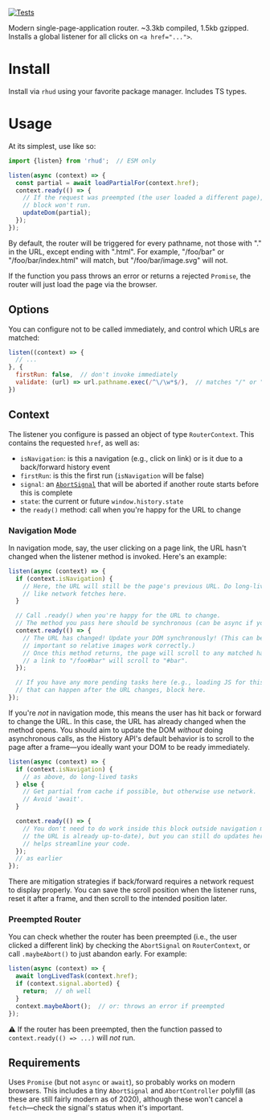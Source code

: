 [![Tests](https://github.com/samthor/rhud/workflows/Tests/badge.svg)](https://github.com/samthor/rhud/actions)

Modern single-page-application router.
~3.3kb compiled, 1.5kb gzipped.
Installs a global listener for all clicks on `<a href="...">`.

# Install

Install via `rhud` using your favorite package manager.
Includes TS types.

# Usage

At its simplest, use like so:

```js
import {listen} from 'rhud';  // ESM only

listen(async (context) => {
  const partial = await loadPartialFor(context.href);
  context.ready(() => {
    // If the request was preempted (the user loaded a different page), this
    // block won't run.
    updateDom(partial);
  });
});
```

By default, the router will be triggered for every pathname, not those with "." in the URL, except ending with ".html".
For example, "/foo/bar" or "/foo/bar/index.html" will match, but "/foo/bar/image.svg" will not.

If the function you pass throws an error or returns a rejected `Promise`, the router will just load the page via the browser.

## Options

You can configure not to be called immediately, and control which URLs are matched:

```js
listen((context) => {
  // ...
}, {
  firstRun: false,  // don't invoke immediately
  validate: (url) => url.pathname.exec(/^\/\w*$/),  // matches "/" or "/foo", not "/x/y" or "/foo/"
})
```

## Context

The listener you configure is passed an object of type `RouterContext`.
This contains the requested `href`, as well as:

* `isNavigation`: is this a navigation (e.g., click on link) or is it due to a back/forward history event
* `firstRun`: is this the first run (`isNavigation` will be false)
* `signal`: an [`AbortSignal`](https://developer.mozilla.org/en-US/docs/Web/API/AbortSignal) that will be aborted if another route starts before this is complete
* `state`: the current or future `window.history.state`
* the `ready()` method: call when you're happy for the URL to change

### Navigation Mode

In navigation mode, say, the user clicking on a page link, the URL hasn't changed when the listener method is invoked.
Here's an example:

```js
listen(async (context) => {
  if (context.isNavigation) {
    // Here, the URL will still be the page's previous URL. Do long-lived tasks
    // like network fetches here.
  }

  // Call .ready() when you're happy for the URL to change.
  // The method you pass here should be synchronous (can be async if you must).
  context.ready(() => {
    // The URL has changed! Update your DOM synchronously! (This can be
    // important so relative images work correctly.)
    // Once this method returns, the page will scroll to any matched hash, e.g.
    // a link to "/foo#bar" will scroll to "#bar".
  });

  // If you have any more pending tasks here (e.g., loading JS for this page)
  // that can happen after the URL changes, block here.
});
```

If you're _not_ in navigation mode, this means the user has hit back or forward to change the URL.
In this case, the URL has already changed when the method opens.
You should aim to update the DOM _without_ doing asynchronous calls, as the History API's default behavior is to scroll to the page after a frame—you ideally want your DOM to be ready immediately.

```js
listen(async (context) => {
  if (context.isNavigation) {
    // as above, do long-lived tasks
  } else {
    // Get partial from cache if possible, but otherwise use network.
    // Avoid 'await'.
  }

  context.ready(() => {
    // You don't need to do work inside this block outside navigation mode (as
    // the URL is already up-to-date), but you can still do updates here if it
    // helps streamline your code.
  });
  // as earlier
});
```

There are mitigation strategies if back/forward requires a network request to display properly.
You can save the scroll position when the listener runs, reset it after a frame, and then scroll to the intended position later.

### Preempted Router

You can check whether the router has been preempted (i.e., the user clicked a different link) by checking the `AbortSignal` on `RouterContext`, or call `.maybeAbort()` to just abandon early.
For example:

```js
listen(async (context) => {
  await longLivedTask(context.href);
  if (context.signal.aborted) {
    return;  // oh well
  }
  context.maybeAbort();  // or: throws an error if preempted
});
```

⚠️ If the router has been preempted, then the function passed to `context.ready(() => ...)` will *not* run.

## Requirements

Uses `Promise` (but not `async` or `await`), so probably works on modern browsers.
This includes a tiny `AbortSignal` and `AbortController` polyfill (as these are still fairly modern as of 2020), although these won't cancel a `fetch`—check the signal's status when it's important.
